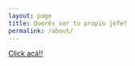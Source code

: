 ```yaml
---
layout: page
title: Querés ser tu propio jefe?
permalink: /about/
---
```


[Click acá!!](https://www.youtube.com/watch?v=dQw4w9WgXcQ)
